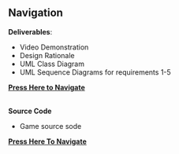 ## Navigation

**Deliverables**:
- Video Demonstration
- Design Rationale
- UML Class Diagram
- UML Sequence Diagrams for requirements 1-5

[**Press Here to Navigate**](./Sprint2_Deliverables)

\
**Source Code**
- Game source sode


[**Press Here To Navigate**](./Sprint2_Game/)